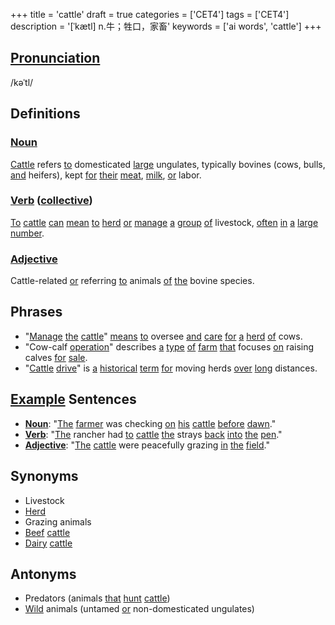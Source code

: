+++
title = 'cattle'
draft = true
categories = ['CET4']
tags = ['CET4']
description = '[ˈkætl] n.牛；牲口，家畜'
keywords = ['ai words', 'cattle']
+++

## [Pronunciation](/en/post/pronunciation/)
/kəˈtl/

## Definitions
### [Noun](/en/post/noun/)
[Cattle](/en/post/cattle/) refers [to](/en/post/to/) domesticated [large](/en/post/large/) ungulates, typically bovines (cows, bulls, [and](/en/post/and/) heifers), kept [for](/en/post/for/) [their](/en/post/their/) [meat](/en/post/meat/), [milk](/en/post/milk/), [or](/en/post/or/) labor. 

### [Verb](/en/post/verb/) ([collective](/en/post/collective/))
[To](/en/post/to/) [cattle](/en/post/cattle/) [can](/en/post/can/) [mean](/en/post/mean/) [to](/en/post/to/) [herd](/en/post/herd/) [or](/en/post/or/) [manage](/en/post/manage/) [a](/en/post/a/) [group](/en/post/group/) [of](/en/post/of/) livestock, [often](/en/post/often/) [in](/en/post/in/) [a](/en/post/a/) [large](/en/post/large/) [number](/en/post/number/).

### [Adjective](/en/post/adjective/)
Cattle-related [or](/en/post/or/) referring [to](/en/post/to/) animals [of](/en/post/of/) [the](/en/post/the/) bovine species.

## Phrases
- "[Manage](/en/post/manage/) [the](/en/post/the/) [cattle](/en/post/cattle/)" [means](/en/post/means/) [to](/en/post/to/) oversee [and](/en/post/and/) [care](/en/post/care/) [for](/en/post/for/) [a](/en/post/a/) [herd](/en/post/herd/) [of](/en/post/of/) cows.
- "Cow-calf [operation](/en/post/operation/)" describes [a](/en/post/a/) [type](/en/post/type/) [of](/en/post/of/) [farm](/en/post/farm/) [that](/en/post/that/) focuses [on](/en/post/on/) raising calves [for](/en/post/for/) [sale](/en/post/sale/).
- "[Cattle](/en/post/cattle/) [drive](/en/post/drive/)" is [a](/en/post/a/) [historical](/en/post/historical/) [term](/en/post/term/) [for](/en/post/for/) moving herds [over](/en/post/over/) [long](/en/post/long/) distances.

## [Example](/en/post/example/) Sentences
- **[Noun](/en/post/noun/)**: "[The](/en/post/the/) [farmer](/en/post/farmer/) was checking [on](/en/post/on/) [his](/en/post/his/) [cattle](/en/post/cattle/) [before](/en/post/before/) [dawn](/en/post/dawn/)."
- **[Verb](/en/post/verb/)**: "[The](/en/post/the/) rancher had [to](/en/post/to/) [cattle](/en/post/cattle/) [the](/en/post/the/) strays [back](/en/post/back/) [into](/en/post/into/) [the](/en/post/the/) [pen](/en/post/pen/)."
- **[Adjective](/en/post/adjective/)**: "[The](/en/post/the/) [cattle](/en/post/cattle/) were peacefully grazing [in](/en/post/in/) [the](/en/post/the/) [field](/en/post/field/)."

## Synonyms
- Livestock
- [Herd](/en/post/herd/)
- Grazing animals
- [Beef](/en/post/beef/) [cattle](/en/post/cattle/)
- [Dairy](/en/post/dairy/) [cattle](/en/post/cattle/)

## Antonyms
- Predators (animals [that](/en/post/that/) [hunt](/en/post/hunt/) [cattle](/en/post/cattle/))
- [Wild](/en/post/wild/) animals (untamed [or](/en/post/or/) non-domesticated ungulates)
